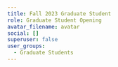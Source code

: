 ```yaml
---
title: Fall 2023 Graduate Student
role: Graduate Student Opening
avatar_filename: avatar
social: []
superuser: false
user_groups:
  - Graduate Students
---
```

